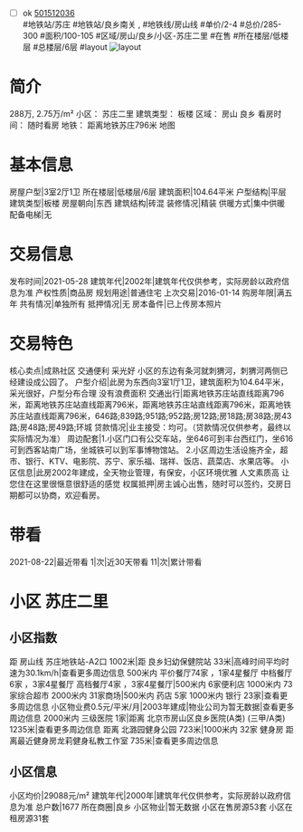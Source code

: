 - [ ] ok [501512036](https://bj.5i5j.com/ershoufang/501512036.html)  
 #地铁站/苏庄 #地铁站/良乡南关 ,  #地铁线/房山线
#单价/2-4 #总价/285-300 #面积/100-105   #区域/房山/良乡/小区-苏庄二里 #在售 #所在楼层/低楼层 #总楼层/6层 #layout 
![layout](http://image2a.5i5j.com/bdir/layout/5fa62f2e65f7479999c4c718b6be3e0f.jpg_P5.jpg) 
# 简介 
 288万,  2.75万/m² 
小区： 苏庄二里
建筑类型： 板楼
区域： 房山 良乡
看房时间： 随时看房
地铁： 距离地铁苏庄796米 地图
# 基本信息 
 房屋户型|3室2厅1卫
所在楼层|低楼层/6层
建筑面积|104.64平米
户型结构|平层
建筑类型|板楼
房屋朝向|东西
建筑结构|砖混
装修情况|精装
供暖方式|集中供暖
配备电梯|无
# 交易信息 
 发布时间|2021-05-28
建筑年代|2002年|建筑年代仅供参考，实际房龄以政府信息为准
产权性质|商品房
规划用途|普通住宅
上次交易|2016-01-14
购房年限|满五年
共有情况|单独所有
抵押情况|无
房本备件|已上传房本照片
# 交易特色 
 核心卖点|成熟社区 交通便利 采光好 小区的东边有条河就刺猬河，刺猬河两侧已经建设成公园了。
户型介绍|此房为东西向3室1厅1卫，建筑面积为104.64平米，采光很好，户型分布合理 没有浪费面积
交通出行|距离地铁苏庄站直线距离796米，距离地铁苏庄站直线距离796米，距离地铁苏庄站直线距离796米，距离地铁苏庄站直线距离796米，646路;839路;951路;952路;房12路;房18路;房38路;房43路;房48路;房49路;环城
贷款情况|业主接受：均可。（贷款情况仅供参考，最终以实际情况为准）
周边配套|1.小区门口有公交车站，坐646可到丰台西红门，坐616可到西客站南广场，坐城铁可以到军事博物馆站。 2.小区周边生活设施齐全，超市、银行、KTV、电影院、苏宁、家乐福、瑞祥、饭店、蔬菜店、水果店等。
小区信息|此房2002年建成，全天物业管理，有保安，小区环境优雅 人文素质高 让您住在这里很惬意很舒适的感觉
权属抵押|房主诚心出售，随时可以签约，交房日期都可以协商，欢迎看房。
# 带看 
 2021-08-22|最近带看	 1|次|近30天带看	 11|次|累计带看
# 小区 苏庄二里
## 小区指数 
 距 房山线 苏庄地铁站-A2口 1002米|距 良乡妇幼保健院站 33米|高峰时间平均时速为30.1km/h|查看更多周边信息
500米内 平价餐厅74家 ，1家4星餐厅
中档餐厅6家 ，3家4星餐厅
高档餐厅4家 ，3家4星餐厅|500米内 6家便利店
1000米内 73家综合超市
2000米内 31家商场|500米内 药店 5家
1000米内 银行 23家|查看更多周边信息
小区物业费0.5元/平米/月|2003年建成|物业公司为暂无数据|查看更多周边信息
2000米内 三级医院 1家|距离 北京市房山区良乡医院(A类) (三甲/A类) 1235米|查看更多周边信息
距离 北潞园健身公园 723米|1000米内 32家 健身房
距离最近健身房龙莉健身私教工作室 735米|查看更多周边信息
## 小区信息 
 小区均价|29088元/m²
建筑年代|2000年|建筑年代仅供参考，实际房龄以政府信息为准
总户数|1677
所在商圈|良乡
小区物业|暂无数据
小区在售房源53套
小区在租房源31套
